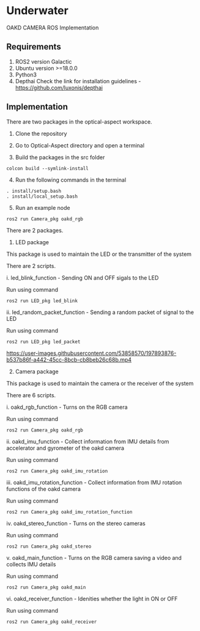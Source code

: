 # Underwater

OAKD CAMERA ROS Implementation 

## Requirements 

1. ROS2 version Galactic
2. Ubuntu version >=18.0.0
3. Python3
4. Depthai 
    Check the link for installation guidelines - https://github.com/luxonis/depthai

## Implementation

There are two packages in the optical-aspect workspace. 

1. Clone the repository 

2. Go to Optical-Aspect directory and open a terminal 

3. Build the packages in the src folder 

~~~
colcon build --symlink-install
~~~

4. Run the following commands in the terminal 

~~~
. install/setup.bash
. install/local_setup.bash
~~~

5. Run an example node 

~~~
ros2 run Camera_pkg oakd_rgb
~~~


There are 2 packages. 

1. LED package 

This package is used to maintain the LED or the transmitter of the system


There are 2 scripts. 

i. led_blink_function - Sending ON and OFF sigals to the LED 
        
Run using command

~~~
ros2 run LED_pkg led_blink
~~~

ii. led_random_packet_function - Sending a random packet of signal to the LED 

Run using command
        
~~~
ros2 run LED_pkg led_packet
~~~




https://user-images.githubusercontent.com/53858570/197893876-b537b86f-a442-45cc-8bcb-cb8beb26c68b.mp4





2. Camera package 

This package is used to maintain the camera or the receiver of the system 


There are 6 scripts. 


i. oakd_rgb_function - Turns on the RGB camera  
        
Run using command
        
~~~
ros2 run Camera_pkg oakd_rgb
~~~

ii. oakd_imu_function - Collect information from IMU details from accelerator and gyrometer of the oakd camera 

Run using command

~~~
ros2 run Camera_pkg oakd_imu_rotation
~~~

iii. oakd_imu_rotation_function - Collect information from IMU rotation functions of the oakd camera 

Run using command

~~~
ros2 run Camera_pkg oakd_imu_rotation_function
~~~

iv. oakd_stereo_function - Turns on the stereo cameras
        
Run using command

~~~
ros2 run Camera_pkg oakd_stereo
~~~

v. oakd_main_function - Turns on the RGB camera saving a video and collects IMU details 
        
Run using command

~~~
ros2 run Camera_pkg oakd_main
~~~

vi. oakd_receiver_function - Idenities whether the light in ON or OFF
        
Run using command

~~~
ros2 run Camera_pkg oakd_receiver
~~~





